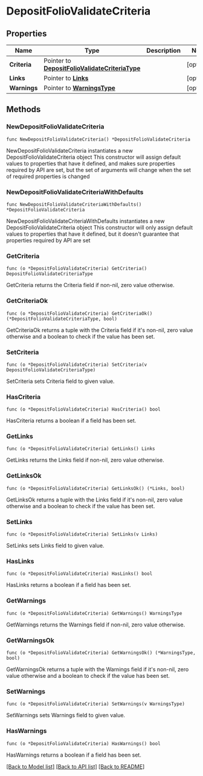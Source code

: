 # DepositFolioValidateCriteria

## Properties

Name | Type | Description | Notes
------------ | ------------- | ------------- | -------------
**Criteria** | Pointer to [**DepositFolioValidateCriteriaType**](DepositFolioValidateCriteriaType.md) |  | [optional] 
**Links** | Pointer to [**Links**](Links.md) |  | [optional] 
**Warnings** | Pointer to [**WarningsType**](WarningsType.md) |  | [optional] 

## Methods

### NewDepositFolioValidateCriteria

`func NewDepositFolioValidateCriteria() *DepositFolioValidateCriteria`

NewDepositFolioValidateCriteria instantiates a new DepositFolioValidateCriteria object
This constructor will assign default values to properties that have it defined,
and makes sure properties required by API are set, but the set of arguments
will change when the set of required properties is changed

### NewDepositFolioValidateCriteriaWithDefaults

`func NewDepositFolioValidateCriteriaWithDefaults() *DepositFolioValidateCriteria`

NewDepositFolioValidateCriteriaWithDefaults instantiates a new DepositFolioValidateCriteria object
This constructor will only assign default values to properties that have it defined,
but it doesn't guarantee that properties required by API are set

### GetCriteria

`func (o *DepositFolioValidateCriteria) GetCriteria() DepositFolioValidateCriteriaType`

GetCriteria returns the Criteria field if non-nil, zero value otherwise.

### GetCriteriaOk

`func (o *DepositFolioValidateCriteria) GetCriteriaOk() (*DepositFolioValidateCriteriaType, bool)`

GetCriteriaOk returns a tuple with the Criteria field if it's non-nil, zero value otherwise
and a boolean to check if the value has been set.

### SetCriteria

`func (o *DepositFolioValidateCriteria) SetCriteria(v DepositFolioValidateCriteriaType)`

SetCriteria sets Criteria field to given value.

### HasCriteria

`func (o *DepositFolioValidateCriteria) HasCriteria() bool`

HasCriteria returns a boolean if a field has been set.

### GetLinks

`func (o *DepositFolioValidateCriteria) GetLinks() Links`

GetLinks returns the Links field if non-nil, zero value otherwise.

### GetLinksOk

`func (o *DepositFolioValidateCriteria) GetLinksOk() (*Links, bool)`

GetLinksOk returns a tuple with the Links field if it's non-nil, zero value otherwise
and a boolean to check if the value has been set.

### SetLinks

`func (o *DepositFolioValidateCriteria) SetLinks(v Links)`

SetLinks sets Links field to given value.

### HasLinks

`func (o *DepositFolioValidateCriteria) HasLinks() bool`

HasLinks returns a boolean if a field has been set.

### GetWarnings

`func (o *DepositFolioValidateCriteria) GetWarnings() WarningsType`

GetWarnings returns the Warnings field if non-nil, zero value otherwise.

### GetWarningsOk

`func (o *DepositFolioValidateCriteria) GetWarningsOk() (*WarningsType, bool)`

GetWarningsOk returns a tuple with the Warnings field if it's non-nil, zero value otherwise
and a boolean to check if the value has been set.

### SetWarnings

`func (o *DepositFolioValidateCriteria) SetWarnings(v WarningsType)`

SetWarnings sets Warnings field to given value.

### HasWarnings

`func (o *DepositFolioValidateCriteria) HasWarnings() bool`

HasWarnings returns a boolean if a field has been set.


[[Back to Model list]](../README.md#documentation-for-models) [[Back to API list]](../README.md#documentation-for-api-endpoints) [[Back to README]](../README.md)


